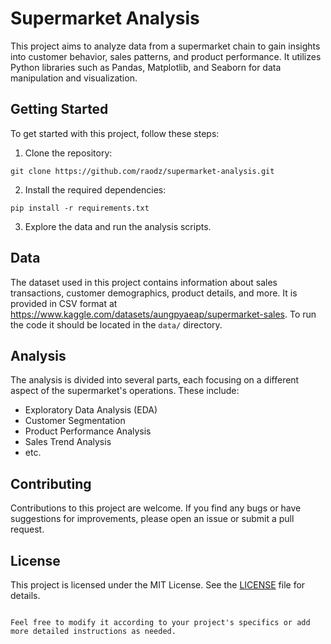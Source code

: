 # Supermarket Analysis

This project aims to analyze data from a supermarket chain to gain insights into customer behavior, sales patterns, and product performance. It utilizes Python libraries such as Pandas, Matplotlib, and Seaborn for data manipulation and visualization.

## Getting Started

To get started with this project, follow these steps:

1. Clone the repository:

```
git clone https://github.com/raodz/supermarket-analysis.git
```

2. Install the required dependencies:

```
pip install -r requirements.txt
```

3. Explore the data and run the analysis scripts.

## Data

The dataset used in this project contains information about sales transactions, customer demographics, product details, and more. It is provided in CSV format at https://www.kaggle.com/datasets/aungpyaeap/supermarket-sales. To run the code it should be located in the `data/` directory.

## Analysis

The analysis is divided into several parts, each focusing on a different aspect of the supermarket's operations. These include:

- Exploratory Data Analysis (EDA)
- Customer Segmentation
- Product Performance Analysis
- Sales Trend Analysis
- etc.

## Contributing

Contributions to this project are welcome. If you find any bugs or have suggestions for improvements, please open an issue or submit a pull request.

## License

This project is licensed under the MIT License. See the [LICENSE](LICENSE) file for details.
```

Feel free to modify it according to your project's specifics or add more detailed instructions as needed.

